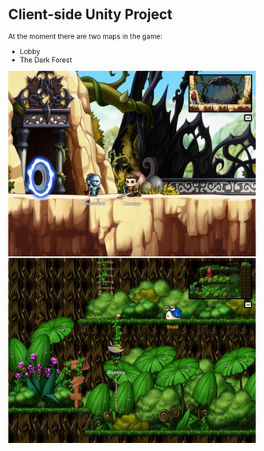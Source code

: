# Client-side Unity Project
At the moment there are two maps in the game:

- Lobby
- The Dark Forest

<img src="docs/Lobby.png">
<img src="docs/The Dark Forest.png">
